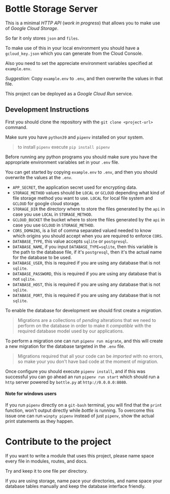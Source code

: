 # Bottle Storage Server

This is a minimal _HTTP API_ (_work in progress_) that allows you
to make use of _Google Cloud Storage_.

So far it only stores `json` and `files`.

To make use of this in your local environment you should have a
`gcloud_key.json` which you can generate from the Cloud Console.

Also you need to set the appreciate environment variables specified at
`example.env`.

_Suggestion:_ Copy `example.env` to `.env`, and then overwrite the values
in that file.

This project can be deployed as a _Google Cloud Run_ service.

## Development Instructions

First you should clone the repository with the `git clone <project-url>` command.

Make sure you have `python39` and `pipenv` installed on your system.

> to install `pipenv` execute `pip install pipenv`

Before running any python programs you should make sure you have the appropriate
environment variables set in your `.env` file.

You can get started by copying `example.env` to `.env`, and then you should
overwrite the values at the `.env`.

 - `APP_SECRET`, the application secret used for encrypting data.
 - `STORAGE_METHOD` values should be `LOCAL` or `GCLOUD` depending what kind of
 file storage method you want to use. `LOCAL` for local file system and `GCLOUD` for
 google cloud storage.
 - `STORAGE_DIR` the directory where to store the files generated by the `api` in case you use `LOCAL` in `STORAGE_METHOD`.
 - `GCLOUD_BUCKET` the bucket where to store the files generated by the `api` in case you use `GCLOUD` in `STORAGE_METHOD`.
 - `CORS_DOMAINS`, is a list of comma separated valued needed to know which origins you should accept when you are required to enforce `CORS`.
 - `DATABASE_TYPE`, this value accepts `sqlite` or `postgresql`.
 - `DATABASE_NAME`, if you input `DATABASE_TYPE=sqlite`, then this variable is the path to the database file, if it's `postgresql`, then it's the actual name for the database to be used.
 - `DATABASE_USER`, this is required if you are using any database that is not `sqlite`.
 - `DATABASE_PASSWORD`, this is required if you are using any database that is not `sqlite`.
 - `DATABASE_HOST`, this is required if you are using any database that is not `sqlite`.
 - `DATABASE_PORT`, this is required if you are using any database that is not `sqlite`.

To enable the database for development we should first create a _migration_.

> Migrations are a collections of _pending_ alterations that we need to perform on the database
> in order to make it _compatible_ with the required database model used by our applications.

To perform a migration one can run `pipenv run migrate`, and this will create a new migration for the database targeted in the `.env` file.

> Migrations required that all your code can be _imported_ with no errors, so make your you don't have bad code at the moment of migration.

Once configure you should execute `pipenv install`, and if this was successful you can
go ahead an run `pipenv run start` which should run a `http` server powered by
`bottle.py` at `http://0.0.0.0:8080`.

#### Note for windows users

If you run `pipenv` directly on a `git-bash` terminal, you will find that the `print` function, won't output directly while _bottle_ is running. To overcome this issue one can run
`winpty pipenv` instead of just `pipenv`, show the actual
print statements as they happen.


# Contribute to the project

If you want to write a module that uses this project, please
name space every file in modules, routes, and docs.

Try and keep it to one file per directory.

If you are using storage, name pace your directories, and name space
your database tables manually and keep the database interface
friendly.
